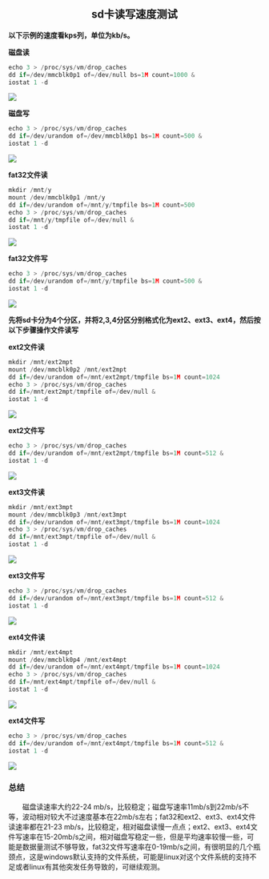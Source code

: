 ## <center>sd卡读写速度测试</center>

**以下示例的速度看kps列，单位为kb/s。**

**磁盘读**

```c
echo 3 > /proc/sys/vm/drop_caches
dd if=/dev/mmcblk0p1 of=/dev/null bs=1M count=1000 &
iostat 1 -d
```

![](pictures/diskr.png)

**磁盘写**

```c
echo 3 > /proc/sys/vm/drop_caches
dd if=/dev/urandom of=/dev/mmcblk0p1 bs=1M count=500 &
iostat 1 -d
```

![](pictures/diskw.png)

**fat32文件读**

```c
mkdir /mnt/y
mount /dev/mmcblk0p1 /mnt/y
dd if=/dev/urandom of=/mnt/y/tmpfile bs=1M count=500
echo 3 > /proc/sys/vm/drop_caches
dd if=/mnt/y/tmpfile of=/dev/null &
iostat 1 -d
```

![](pictures/filer.png)

**fat32文件写**

```c
echo 3 > /proc/sys/vm/drop_caches
dd if=/dev/urandom of=/mnt/y/tmpfile bs=1M count=500 &
iostat 1 -d
```

![](pictures/filew.png)



**先将sd卡分为4个分区，并将2,3,4分区分别格式化为ext2、ext3、ext4，然后按以下步骤操作文件读写**

**ext2文件读**

```c
mkdir /mnt/ext2mpt
mount /dev/mmcblk0p2 /mnt/ext2mpt
dd if=/dev/urandom of=/mnt/ext2mpt/tmpfile bs=1M count=1024
echo 3 > /proc/sys/vm/drop_caches
dd if=/mnt/ext2mpt/tmpfile of=/dev/null &
iostat 1 -d
```

![](pictures/Snipaste_2021-04-17_10-13-28.png)

**ext2文件写**

```c
echo 3 > /proc/sys/vm/drop_caches
dd if=/dev/urandom of=/mnt/ext2mpt/tmpfile bs=1M count=512 &
iostat 1 -d
```

![](pictures/Snipaste_2021-04-17_10-18-34.png)



**ext3文件读**

```c
mkdir /mnt/ext3mpt
mount /dev/mmcblk0p3 /mnt/ext3mpt
dd if=/dev/urandom of=/mnt/ext3mpt/tmpfile bs=1M count=1024
echo 3 > /proc/sys/vm/drop_caches
dd if=/mnt/ext3mpt/tmpfile of=/dev/null &
iostat 1 -d
```

![](pictures/Snipaste_2021-04-17_10-41-27.png)

**ext3文件写**

```c
echo 3 > /proc/sys/vm/drop_caches
dd if=/dev/urandom of=/mnt/ext3mpt/tmpfile bs=1M count=512 &
iostat 1 -d
```

![](pictures/Snipaste_2021-04-17_10-43-54.png)



**ext4文件读**

```c
mkdir /mnt/ext4mpt
mount /dev/mmcblk0p4 /mnt/ext4mpt
dd if=/dev/urandom of=/mnt/ext4mpt/tmpfile bs=1M count=1024
echo 3 > /proc/sys/vm/drop_caches
dd if=/mnt/ext4mpt/tmpfile of=/dev/null &
iostat 1 -d
```

![](pictures/Snipaste_2021-04-17_10-52-10.png)

**ext4文件写**

```c
echo 3 > /proc/sys/vm/drop_caches
dd if=/dev/urandom of=/mnt/ext4mpt/tmpfile bs=1M count=512 &
iostat 1 -d
```

![](pictures/Snipaste_2021-04-17_10-53-54.png)



### 总结

&emsp;&emsp;磁盘读速率大约22-24 mb/s，比较稳定；磁盘写速率11mb/s到22mb/s不等，波动相对较大不过速度基本在22mb/s左右；fat32和ext2、ext3、ext4文件读速率都在21-23 mb/s，比较稳定，相对磁盘读慢一点点；ext2、ext3、ext4文件写速率在15-20mb/s之间，相对磁盘写稳定一些，但是平均速率较慢一些，可能是数据量测试不够导致，fat32文件写速率在0-19mb/s之间，有很明显的几个瓶颈点，这是windows默认支持的文件系统，可能是linux对这个文件系统的支持不足或者linux有其他突发任务导致的，可继续观测。

